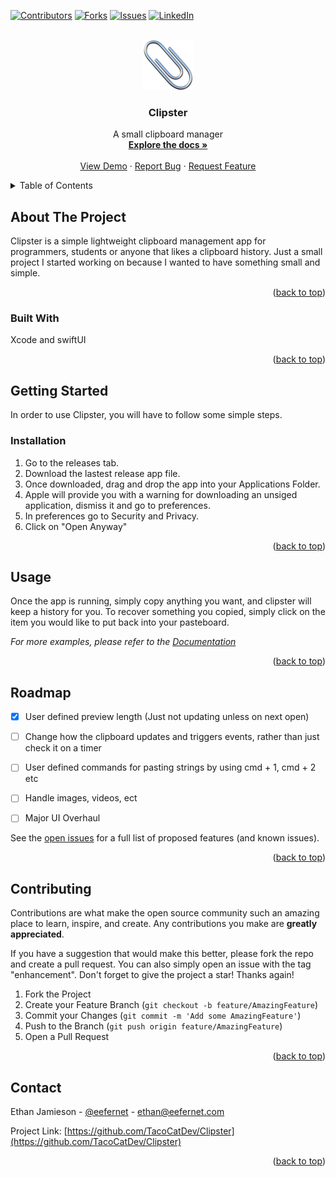 <!-- Improved compatibility of back to top link: See: https://github.com/othneildrew/Best-README-Template/pull/73 -->
<a name="readme-top"></a>
<!--
*** Thanks for checking out the Best-README-Template. If you have a suggestion
*** that would make this better, please fork the repo and create a pull request
*** or simply open an issue with the tag "enhancement".
*** Don't forget to give the project a star!
*** Thanks again! Now go create something AMAZING! :D
-->



<!-- PROJECT SHIELDS -->
<!--
*** I'm using markdown "reference style" links for readability.
*** Reference links are enclosed in brackets [ ] instead of parentheses ( ).
*** See the bottom of this document for the declaration of the reference variables
*** for contributors-url, forks-url, etc. This is an optional, concise syntax you may use.
*** https://www.markdownguide.org/basic-syntax/#reference-style-links
-->
[![Contributors][contributors-shield]][contributors-url]
[![Forks][forks-shield]][forks-url]
[![Issues][issues-shield]][issues-url]
[![LinkedIn][linkedin-shield]][linkedin-url]



<!-- PROJECT LOGO -->
<br />
<div align="center">
  <a href="https://github.com/github_username/repo_name">
    <img src="images/paperclip.png" alt="Logo" width="80" height="80">
  </a>

<h3 align="center">Clipster</h3>

  <p align="center">
    A small clipboard manager
    <br />
    <a href="https://github.com/TacoCatDev/Clipster"><strong>Explore the docs »</strong></a>
    <br />
    <br />
    <a href="https://github.com/TacoCatDev/Clipster">View Demo</a>
    ·
    <a href="https://github.com/TacoCatDev/Clipster/issues">Report Bug</a>
    ·
    <a href="https://github.com/TacoCatDev/Clipster/issues">Request Feature</a>
  </p>
</div>



<!-- TABLE OF CONTENTS -->
<details>
  <summary>Table of Contents</summary>
  <ol>
    <li>
      <a href="#about-the-project">About The Project</a>
      <ul>
        <li><a href="#built-with">Built With</a></li>
      </ul>
    </li>
    <li>
      <a href="#getting-started">Getting Started</a>
      <ul>
        <li><a href="#installation">Installation</a></li>
      </ul>
    </li>
    <li><a href="#usage">Usage</a></li>
    <li><a href="#roadmap">Roadmap</a></li>
    <li><a href="#contributing">Contributing</a></li>
    <li><a href="#contact">Contact</a></li>
  </ol>
</details>



<!-- ABOUT THE PROJECT -->
## About The Project

<!--[![Product Name Screen Shot][product-screenshot]](https://example.com)-->
Clipster is a simple lightweight clipboard management app for programmers, students or anyone that likes a clipboard history. Just a small project I started working on because I wanted to have something small and simple.

<p align="right">(<a href="#readme-top">back to top</a>)</p>



### Built With
Xcode and swiftUI

<p align="right">(<a href="#readme-top">back to top</a>)</p>



<!-- GETTING STARTED -->
## Getting Started

In order to use Clipster, you will have to follow some simple steps. 

### Installation

1. Go to the releases tab.
2. Download the lastest release app file.
3. Once downloaded, drag and drop the app into your Applications Folder.
4. Apple will provide you with a warning for downloading an unsiged application, dismiss it and go to preferences.
5. In preferences go to Security and Privacy.
6. Click on "Open Anyway"

<p align="right">(<a href="#readme-top">back to top</a>)</p>



<!-- USAGE EXAMPLES -->
## Usage

Once the app is running, simply copy anything you want, and clipster will keep a history for you. To recover something you copied, simply click on the 
item you would like to put back into your pasteboard.

_For more examples, please refer to the [Documentation](https://example.com)_

<p align="right">(<a href="#readme-top">back to top</a>)</p>



<!-- ROADMAP -->
## Roadmap

- [X] User defined preview length (Just not updating unless on next open)
- [ ] Change how the clipboard updates and triggers events, rather than just check it on a timer
- [ ] User defined commands for pasting strings by using cmd + 1, cmd + 2 etc
- [ ] Handle images, videos, ect
- [ ] Major UI Overhaul


See the [open issues](https://github.com/github_username/repo_name/issues) for a full list of proposed features (and known issues).

<p align="right">(<a href="#readme-top">back to top</a>)</p>



<!-- CONTRIBUTING -->
## Contributing

Contributions are what make the open source community such an amazing place to learn, inspire, and create. Any contributions you make are **greatly appreciated**.

If you have a suggestion that would make this better, please fork the repo and create a pull request. You can also simply open an issue with the tag "enhancement".
Don't forget to give the project a star! Thanks again!

1. Fork the Project
2. Create your Feature Branch (`git checkout -b feature/AmazingFeature`)
3. Commit your Changes (`git commit -m 'Add some AmazingFeature'`)
4. Push to the Branch (`git push origin feature/AmazingFeature`)
5. Open a Pull Request

<p align="right">(<a href="#readme-top">back to top</a>)</p>



<!-- CONTACT -->
## Contact

Ethan Jamieson - [@eefernet](https://twitter.com/eefernet) - ethan@eefernet.com

Project Link: [https://github.com/TacoCatDev/Clipster](https://github.com/TacoCatDev/Clipster)

<p align="right">(<a href="#readme-top">back to top</a>)</p>




<!-- MARKDOWN LINKS & IMAGES -->
<!-- https://www.markdownguide.org/basic-syntax/#reference-style-links -->
[contributors-shield]: https://img.shields.io/github/contributors/TacoCatDev/Clipster.svg?style=for-the-badge
[contributors-url]: https://github.com/TacoCatDev/Clipster/graphs/contributors
[forks-shield]: https://img.shields.io/github/forks/TacoCatDev/Clipster.svg?style=for-the-badge
[forks-url]: https://github.com/TacoCatDev/Clipster/network/members
[stars-shield]: https://img.shields.io/github/stars/TacoCatDev/repo_name.svg?style=for-the-badge
[stars-url]: https://github.com/github_username/repo_name/stargazers
[issues-shield]: https://img.shields.io/github/issues/TacoCatDev/Clipster.svg?style=for-the-badge
[issues-url]: https://github.com/github_username/repo_name/issues
[license-shield]: https://img.shields.io/github/license/github_username/repo_name.svg?style=for-the-badge
[license-url]: https://github.com/github_username/repo_name/blob/master/LICENSE.txt
[linkedin-shield]: https://img.shields.io/badge/-LinkedIn-black.svg?style=for-the-badge&logo=linkedin&colorB=555
[linkedin-url]: https://linkedin.com/in/ethan-jamieson
[product-screenshot]: images/screenshot.png
[Next.js]: https://img.shields.io/badge/next.js-000000?style=for-the-badge&logo=nextdotjs&logoColor=white
[Next-url]: https://nextjs.org/
[React.js]: https://img.shields.io/badge/React-20232A?style=for-the-badge&logo=react&logoColor=61DAFB
[React-url]: https://reactjs.org/
[Vue.js]: https://img.shields.io/badge/Vue.js-35495E?style=for-the-badge&logo=vuedotjs&logoColor=4FC08D
[Vue-url]: https://vuejs.org/
[Angular.io]: https://img.shields.io/badge/Angular-DD0031?style=for-the-badge&logo=angular&logoColor=white
[Angular-url]: https://angular.io/
[Svelte.dev]: https://img.shields.io/badge/Svelte-4A4A55?style=for-the-badge&logo=svelte&logoColor=FF3E00
[Svelte-url]: https://svelte.dev/
[Laravel.com]: https://img.shields.io/badge/Laravel-FF2D20?style=for-the-badge&logo=laravel&logoColor=white
[Laravel-url]: https://laravel.com
[Bootstrap.com]: https://img.shields.io/badge/Bootstrap-563D7C?style=for-the-badge&logo=bootstrap&logoColor=white
[Bootstrap-url]: https://getbootstrap.com
[JQuery.com]: https://img.shields.io/badge/jQuery-0769AD?style=for-the-badge&logo=swift&logoColor=white
[JQuery-url]: https://jquery.com 

